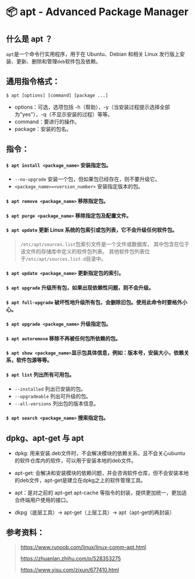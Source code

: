# 📦 apt - Advanced Package Manager

## 什么是 apt ？

`apt`是一个命令行实用程序，用于在 Ubuntu、Debian 和相关 Linux 发行版上安装、更新、删除和管理`deb`软件包及依赖。

## 通用指令格式：
```
$ apt [options] [command] [package ...]
```

- options：可选，选项包括 -h（帮助），-y（当安装过程提示选择全部为"yes"），-q（不显示安装的过程）等等。
- command：要进行的操作。
- package：安装的包名。

## 指令：
#### `$ apt install <package_name>` 安装指定包。
- `--no-upgrade` 安装一个包，但如果包已经存在，则不要升级它。
- `<package_name>=<version_number>` 安装指定版本的包。

#### `$ apt remove <package_name>` 移除指定包。
#### `$ apt purge <package_name>` 移除指定包及配置文件。
#### `$ apt update` 更新 Linux 系统的包索引或包列表，它不会升级任何软件包。
  > `/etc/apt/sources.list`包索引文件是一个文件或数据库，
  > 其中包含在位于该文件的存储库中定义的软件包列表。
  > 其他软件包列表位于`/etc/apt/sources.list.d`目录中。
  
#### `$ apt update <package_name>` 更新指定包的索引。

#### `$ apt upgrade` 升级所有包，如果出现依赖性问题，则不会升级。
#### `$ apt full-upgrade` 破坏性地升级所有包，会删除旧包。使用此命令时要格外小心。
#### `$ apt upgrade <package_name>` 升级指定包。

#### `$ apt autoremove` 移除不再被任何包所依赖的包。
#### `$ apt show <package_name>`显示包具体信息，例如：版本号，安装大小，依赖关系，软件包源等等。
#### `$ apt list` 列出所有可用包。
- `--installed` 列出已安装的包。
- `--upgradeable` 列出可升级的包。
- `--all-versions` 列出包的版本信息。

#### `$ apt search <package_name>` 搜索指定包。


## dpkg、apt-get 与 apt

- dpkg: 用来安装.deb文件时，不会解决模块的依赖关系，且不会关心ubuntu的软件仓库内的软件，可以用于安装本地的deb文件。

- apt-get: 会解决和安装模块的依赖问题，并会咨询软件仓库，但不会安装本地的deb文件，apt-get是建立在dpkg之上的软件管理工具。

- apt：是对之前的 apt-get apt-cache 等指令的封装，提供更加统一，更加适合终端用户使用的接口。

- dkpg（底层工具）-> apt-get（上层工具）-> apt（apt-get的再封装）


## 参考资料：
> https://www.runoob.com/linux/linux-comm-apt.html
> 
> https://zhuanlan.zhihu.com/p/528353275
> 
> https://www.yisu.com/zixun/677410.html
